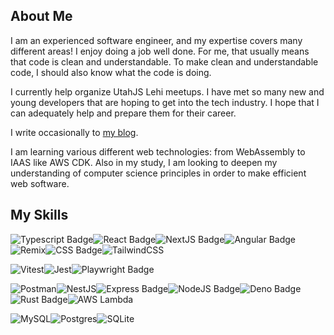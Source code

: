 ## About Me

I am an experienced software engineer, and my expertise covers many different areas! I enjoy doing a job well done. For me, that usually means that code is clean and understandable. To make clean and understandable code, I should also know what the code is doing.

I currently help organize UtahJS Lehi meetups. I have met so many new and young developers that are hoping to get into the tech industry. I hope that I can adequately help and prepare them for their career.

I write occasionally to [my blog](https://gremlich.me).

I am learning various different web technologies: from WebAssembly to IAAS like AWS CDK. Also in my study, I am looking to deepen my understanding of computer science principles in order to make efficient web software.

## My Skills

![Typescript Badge](https://img.shields.io/badge/TypeScript-007ACC?style=for-the-badge&logo=typescript&logoColor=white)![React Badge](https://img.shields.io/badge/React-20232A?style=for-the-badge&logo=react&logoColor=61DAFB)![NextJS Badge](https://img.shields.io/badge/next.js-000000?style=for-the-badge&logo=nextdotjs&logoColor=white)![Angular Badge](https://img.shields.io/badge/Angular-DD0031?style=for-the-badge&logo=angular&logoColor=white)![Remix](https://img.shields.io/badge/Remix-f54250?style=for-the-badge&logo=remix&logoColor=white)![CSS Badge](https://img.shields.io/badge/CSS3-1572B6?style=for-the-badge&logo=css3&logoColor=white)![TailwindCSS](https://img.shields.io/badge/Tailwind-39bdf9?style=for-the-badge&logo=tailwindcss&logoColor=white)

![Vitest](https://img.shields.io/badge/Vitest-729c1b?style=for-the-badge&logo=vitest&logoColor=white)![Jest](https://img.shields.io/badge/Jest-99425c?style=for-the-badge&logo=jest&logoColor=white)![Playwright Badge](https://img.shields.io/badge/Playwright-45ba4b?style=for-the-badge&logo=Playwright&logoColor=white)

![Postman](https://img.shields.io/badge/Postman-EF5B25?style=for-the-badge&logo=postman&logoColor=white)![NestJS](https://img.shields.io/badge/Nest.js-000000?style=for-the-badge&logo=nestjs&logoColor=white)![Express Badge](https://img.shields.io/badge/Express.js-000000?style=for-the-badge&logo=express&logoColor=white)![NodeJS Badge](https://img.shields.io/badge/Node.js-339933?style=for-the-badge&logo=nodedotjs&logoColor=white)![Deno Badge](https://img.shields.io/badge/Deno-464647?style=for-the-badge&logo=deno&logoColor=white)![Rust Badge](https://img.shields.io/badge/Rust-000000?style=for-the-badge&logo=rust&logoColor=white)![AWS Lambda](https://img.shields.io/badge/AWS_Lambda-fb7b12?style=for-the-badge&logo=awslambda&logoColor=white)

![MySQL](https://img.shields.io/badge/MySQL-00758F?style=for-the-badge&logo=mysql&logoColor=white)![Postgres](https://img.shields.io/badge/Postgres-0064a5?style=for-the-badge&logo=postgresql&logoColor=white)![SQLite](https://img.shields.io/badge/SQLite-90D4F4?style=for-the-badge&logo=sqlite&logoColor=white)


<!--
**andrewgremlich/andrewgremlich** is a ✨ _special_ ✨ repository because its `README.md` (this file) appears on your GitHub profile.

Here are some ideas to get you started:

- 🔭 I’m currently working on ...
- 🌱 I’m currently learning ...
- 👯 I’m looking to collaborate on ...
- 🤔 I’m looking for help with ...
- 💬 Ask me about ...
- 📫 How to reach me: ...
- 😄 Pronouns: ...
- ⚡ Fun fact: ...
-->
